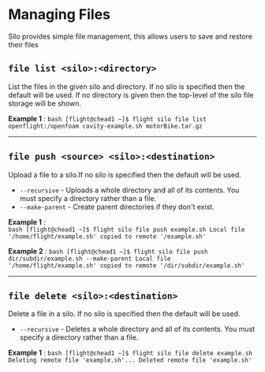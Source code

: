 # Managing Files

Silo provides simple file management, this allows users to save and restore their files 

## `file list <silo>:<directory>`

List the files in the given silo and directory. If no silo is specified then the default will be used. If no directory is given then the top-level of the silo file storage will be shown. 

**Example 1**
:
    ```bash
    [flight@chead1 ~]$ flight silo file list openflight:/openfoam
    cavity-example.sh
    motorBike.tar.gz
    ```

---

## `file push <source> <silo>:<destination>`

Upload a file to a silo.If no silo is specified then the default will be used.

- `--recursive` - Uploads a whole directory and all of its contents. You must specify a directory rather than a file.
- `--make-parent` - Create parent directories if they don't exist.

**Example 1**
:    
    ```bash
    [flight@chead1 ~]$ flight silo file push example.sh
    Local file '/home/flight/example.sh' copied to remote '/example.sh'
    ```

**Example 2**
: 
    ```bash
    [flight@chead1 ~]$ flight silo file push dir/subdir/example.sh --make-parent
    Local file '/home/flight/example.sh' copied to remote '/dir/subdir/example.sh'
    ```

---

## `file delete <silo>:<destination>`

Delete a file in a silo. If no silo is specified then the default will be used.

- `--recursive` - Deletes a whole directory and all of its contents. You must specify a directory rather than a file.

**Example 1**
: 
    ```bash
    [flight@chead1 ~]$ flight silo file delete example.sh
    Deleting remote file 'example.sh'...
    Deleted remote file 'example.sh'
    ```
